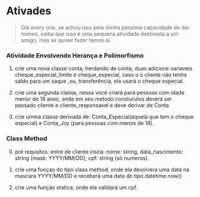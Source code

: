 # Ativades

>Olá every one, se achou isso pela minha pessima capacidade de dar nomes, saiba que isso é uma pequena atividade destinada a um amigo, mas se quiser fazer tamos aí.

### Atividade Envolvendo Herança e Polimorfismo
 1. crie uma nova classe conta, herdando de conta, duas adicione variaveis cheque_especial_limite e cheque_especial, caso o o cliente não tenha saldo para um saque ,ou, transferência, ela usará o cheque especial.
 
 2. crie uma segunda classe, nessa você criará para pessoas com idade menor de 18 anos, onde em seu metodo consturutos deverá ser passado cliente e cliente_responsavel e deve derivar de Conta
 
 3. crie umma classe derivada de: Conta_Especial(aquela que tem o cheque especial) e  Conta_Joy (para pessoas com menos de 18).
 
 ### Class Method
  0. pré requsitos: entre de cliente insira: nome: string, data_nascimento: string (mask: YYYY/MM/DD), cpf: string (só numeros).
  
  1. crie uma funçao do tipo class method, onde ela devolvera uma data na mascara YYYY/MM/DD e receberá uma data do tipo datetime.now()
  
  2. crie uma função statica, onde ela validará um cpf.
  
  
 
